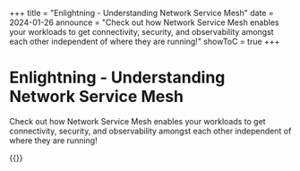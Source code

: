 +++
title = "Enlightning - Understanding Network Service Mesh"
date = 2024-01-26
announce = "Check out how Network Service Mesh enables your workloads to get connectivity, security, and observability amongst each other independent of where they are running!"
showToC = true
+++

# Enlightning - Understanding Network Service Mesh

Check out how Network Service Mesh enables your workloads to get connectivity, security, and observability amongst each other independent of where they are running!

{{<youtube nyfeysBlO5c>}}
